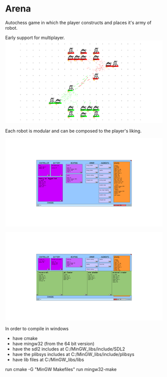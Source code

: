 # Arena

Autochess game in which the player constructs and places it's army of robot.


Early support for multiplayer.
![](https://github.com/jacopograndi/arena/blob/main/arena_gameplay.png?raw=true)



Each robot is modular and can be composed to the player's liking.

![](https://github.com/jacopograndi/arena/blob/main/arena_unit.png?raw=true)

![](https://github.com/jacopograndi/arena/blob/main/arena_unit_detail.png?raw=true)


In order to compile in windows
* have cmake
* have mingw32 (from the 64 bit version)
* have the sdl2 includes at C:/MinGW_libs/include/SDL2
* have the plibsys includes at C:/MinGW_libs/include/plibsys
* have lib files at C:/MinGW_libs/libs

run cmake -G "MinGW Makefiles"
run mingw32-make
